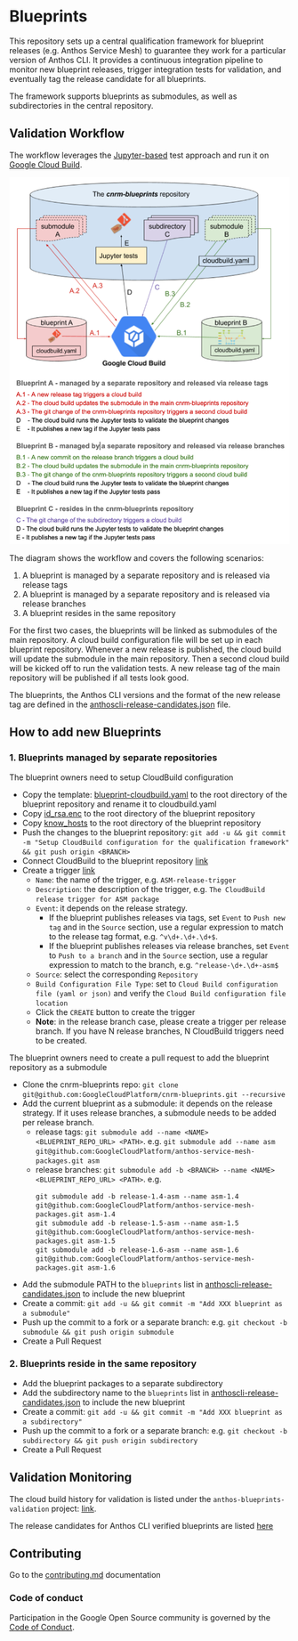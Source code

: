 # Blueprints

This repository sets up a central qualification framework for blueprint releases
(e.g. Anthos Service Mesh) to guarantee they work for a particular version of Anthos CLI.
It provides a continuous integration pipeline to monitor new blueprint releases,
trigger integration tests for validation, and eventually tag the release candidate
for all blueprints.

The framework supports blueprints as submodules, as well as subdirectories in the central repository.

## Validation Workflow

The workflow leverages the [Jupyter-based](https://jupyter.org/) test approach and
run it on [Google Cloud Build](https://cloud.google.com/cloud-build/docs).

![workflow image](docs/images/workflow.png)

The diagram shows the workflow and covers the following scenarios:
1. A blueprint is managed by a separate repository and is released via release tags
2. A blueprint is managed by a separate repository and is released via release branches
3. A blueprint resides in the same repository

For the first two cases, the blueprints will be linked as submodules of the main repository.
A cloud build configuration file will be set up in each blueprint repository.
Whenever a new release is published, the cloud build will update the submodule in the main repository.
Then a second cloud build will be kicked off to run the validation tests.
A new release tag of the main repository will be published if all tests look good.

The blueprints, the Anthos CLI versions and the format of the new release tag are defined in the [anthoscli-release-candidates.json](anthoscli-release-candidates.json) file.

## How to add new Blueprints

### 1. Blueprints managed by separate repositories

The blueprint owners need to setup CloudBuild configuration
- Copy the template: [blueprint-cloudbuild.yaml](test/templates/blueprint-cloudbuild.yaml) to the root directory of the blueprint repository and rename it to cloudbuild.yaml
- Copy [id_rsa.enc](test/ssh/id_rsa.enc) to the root directory of the blueprint repository
- Copy [know_hosts](test/ssh/known_hosts) to the root directory of the blueprint repository
- Push the changes to the blueprint repository: `git add -u && git commit -m "Setup CloudBuild configuration for the qualification framework" && git push origin <BRANCH>`
- Connect CloudBuild to the blueprint repository [link](https://pantheon.corp.google.com/cloud-build/triggers/connect?project=anthos-blueprints-validation&organizationId=433637338589)
- Create a trigger [link](https://pantheon.corp.google.com/cloud-build/triggers/add?project=anthos-blueprints-validation&organizationId=433637338589)
  - `Name`: the name of the trigger, e.g. `ASM-release-trigger`
  - `Description`: the description of the trigger, e.g. `The CloudBuild release trigger for ASM package`
  - `Event`: it depends on the release strategy.
    - If the blueprint publishes releases via tags, set `Event` to `Push new tag` and in the `Source` section, use a regular expression to match to the release tag format, e.g. `^v\d+.\d+.\d+$`.
    - If the blueprint publishes releases via release branches, set `Event` to `Push to a branch` and in the `Source` section, use a regular expression to match to the branch, e.g. `^release-\d+.\d+-asm$`
  - `Source`: select the corresponding `Repository`
  - `Build Configuration File Type`: set to `Cloud Build configuration file (yaml or json)` and verify the `Cloud Build configuration file location`
  - Click the `CREATE` button to create the trigger
  - **Note**: in the release branch case, please create a trigger per release branch. If you have N release branches, N CloudBuild triggers need to be created.

The blueprint owners need to create a pull request to add the blueprint repository as a submodule
- Clone the cnrm-blueprints repo: `git clone git@github.com:GoogleCloudPlatform/cnrm-blueprints.git --recursive`
- Add the current blueprint as a submodule: it depends on the release strategy. If it uses release branches, a submodule needs to be added per release branch.
  - release tags: `git submodule add --name <NAME> <BLUEPRINT_REPO_URL> <PATH>`. e.g. `git submodule add --name asm git@github.com:GoogleCloudPlatform/anthos-service-mesh-packages.git asm`
  - release branches: `git submodule add -b <BRANCH> --name <NAME> <BLUEPRINT_REPO_URL> <PATH>`. e.g.
    ```
    git submodule add -b release-1.4-asm --name asm-1.4 git@github.com:GoogleCloudPlatform/anthos-service-mesh-packages.git asm-1.4
    git submodule add -b release-1.5-asm --name asm-1.5 git@github.com:GoogleCloudPlatform/anthos-service-mesh-packages.git asm-1.5
    git submodule add -b release-1.6-asm --name asm-1.6 git@github.com:GoogleCloudPlatform/anthos-service-mesh-packages.git asm-1.6
    ```
- Add the submodule PATH to the `blueprints` list in [anthoscli-release-candidates.json](anthoscli-release-candidates.json) to include the new blueprint
- Create a commit: `git add -u && git commit -m "Add XXX blueprint as a submodule"`
- Push up the commit to a fork or a separate branch: e.g. `git checkout -b submodule && git push origin submodule`
- Create a Pull Request


### 2. Blueprints reside in the same repository

- Add the blueprint packages to a separate subdirectory
- Add the subdirectory name to the `blueprints` list in [anthoscli-release-candidates.json](anthoscli-release-candidates.json) to include the new blueprint
- Create a commit: `git add -u && git commit -m "Add XXX blueprint as a subdirectory"`
- Push up the commit to a fork or a separate branch: e.g. `git checkout -b subdirectory && git push origin subdirectory`
- Create a Pull Request

## Validation Monitoring

The cloud build history for validation is listed under the `anthos-blueprints-validation` project: [link](https://pantheon.corp.google.com/cloud-build/builds?organizationId=433637338589&project=anthos-blueprints-validation).

The release candidates for Anthos CLI verified blueprints are listed [here](https://github.com/GoogleCloudPlatform/blueprints/releases)


## Contributing

Go to the [contributing.md](docs/contributing.md) documentation

### Code of conduct

Participation in the Google Open Source community is governed by the [Code of Conduct](docs/code-of-conduct.md).
